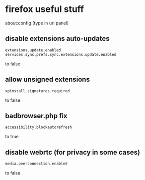 # firefox useful stuff

about:config (type in url panel)

## disable extensions auto-updates
```
extensions.update.enabled
services.sync.prefs.sync.extensions.update.enabled
```
to false


## allow unsigned extensions
```
xpinstall.signatures.required
```
to false


## badbrowser.php fix
```
accessibility.blockautorefresh
```
to true


## disable webrtc (for privacy in some cases)
```
media.peerconnection.enabled
```
to false
